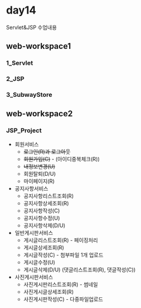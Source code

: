 # day14
Servlet&amp;JSP 수업내용
## web-workspace1
### 1_Servlet
### 2_JSP
### 3_SubwayStore
## web-workspace2
### JSP_Project
* 회원서비스
   + ~~로그인(R)과 로그아웃~~
   + ~~회원가입(C)~~ - (아이디중복체크(R))
   + ~~내정보변경(U)~~
   + 회원탈퇴(D/U)
   + 마이페이지(R)
* 공지사항서비스
  + 공지사항리스트조회(R)
  + 공지사항상세조회(R)
  + 공지사항작성(C)
  + 공지사항수정(U)
  + 공지사항삭제(D/U)
* 일반게시판서비스
  + 게시글리스트조회(R) - 페이징처리
  + 게시글상세조회(R)
  + 게시글작성(C) - 첨부파일 1개 업로드
  + 게시글수정(U)
  + 게시글삭제(D/U) (댓글리스트조회(R), 댓글작성(C))
* 사진게시판서비스
  + 사진게시판리스트조회(R) - 썸네일
  + 사진게시글상세조회(R)
  + 사진게시판작성(C) - 다중파일업로드
  

   
